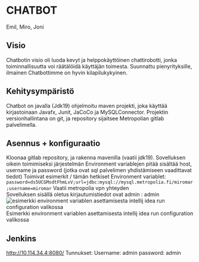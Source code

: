 # CHATBOT
Emil, Miro, Joni

## Visio

Chatbotin visio oli luoda kevyt ja helppokäyttöinen chattirobotti, jonka toiminnallisuutta voi räätälöidä käyttäjän toimesta. Suunnattu pienyrityksille, ilmainen Chatbottimme on hyvin kilapilukykyinen.

## Kehitysympäristö

Chatbot on javalla (Jdk19) ohjelmoitu maven projekti, joka käyttää kirjastoinaan Javafx, Junit, JaCoCo ja MySQLConnector. Projektin versionhallintana on git, ja repository sijaitsee Metropolian gitlab palvelimella.

## Asennus + konfiguraatio

Kloonaa gitlab repository, ja rakenna mavenilla (vaatii jdk19). Sovelluksen oikein toimimiseksi järjestelmän
Environment variablejen pitää sisältää host, username ja password (jotka ovat sql palvelimen yhdistämiseen vaadittavat tiedot)
Toimivat esimerkit / tämän hetkiset Environment variablet:  
`password=ds5UCGMsdtFhmLvV;url=jdbc:mysql://mysql.metropolia.fi/miromar;username=miromar`
Vaatii metropolia vpn yhteyden  
Sovelluksen sisällä oletus kirjautumistiedot ovat admin : admin  
![esimerkki environment variablen asettamisesta intellij idea run configuration valikossa](https://i.imgur.com/XPoav1a.png)  
Esimerkki environment variablen asettamisesta intellij idea run configuration valikossa

## Jenkins
http://10.114.34.4:8080/
Tunnukset:
Username: admin
password: admin
